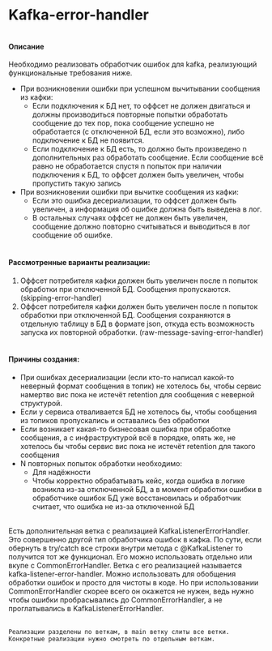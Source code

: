 # Kafka-error-handler

#### <br>Описание<br>
Необходимо реализовать обработчик ошибок для kafka, реализующий функциональные требования ниже.
* При возникновении ошибки при успешном вычитывании сообщения из кафки:
    * Если подключения к БД нет, то оффсет не должен двигаться и должны производиться повторные попытки обработать сообщение до тех пор, пока сообщение успешно не обработается (с отключенной БД, если это возможно), либо подключение к БД не появится.
    * Если подключение к БД есть, то должно быть произведено n дополнительных раз обработать сообщение. Если сообщение всё равно не обработается спустя n попыток при наличии подключения к БД, то оффсет должен быть увеличен, чтобы пропустить такую запись
* При возникновении ошибки при вычитке сообщения из кафки:
  * Если это ошибка десериализации, то оффсет должен быть увеличен, а информация об ошибке должна быть выведена в лог.
  * В остальных случаях оффсет не должен быть увеличен, сообщение должно повторно считываться и выводиться в лог сообщение об ошибке.

#### <br>Рассмотренные варианты реализации:<br>
1. Оффсет потребителя кафки должен быть увеличен после n попыток обработки при отключенной БД. Сообщения пропускаются. 
   (skipping-error-handler)
2. Оффсет потребителя кафки должен быть увеличен после n попыток обработки при отключенной БД. Сообщения сохраняются в отдельную таблицу в БД в формате json, откуда есть возможность запуска их повторной обработки.
   (raw-message-saving-error-handler)

#### <br>Причины создания:<br>
* При ошибках десериализации (если кто-то написал какой-то неверный формат сообщения в топик) не хотелось бы, чтобы сервис намертво вис пока не истечёт retention для сообщения с неверной структурой. 
* Если у сервиса отваливается БД не хотелось бы, чтобы сообщения из топиков пропускались и оставались без обработки
* Если возникает какая-то бизнесовая ошибка при обработке сообщения, а с инфраструктурой всё в порядке, опять же, не хотелось бы чтобы сервис вис пока не истечёт retention для такого сообщения
* N повторных попыток обработки необходимо: 
  * Для надёжности
  * Чтобы корректно обрабатывать кейс, когда ошибка в логике возникла из-за отключенной БД, а в момент обработки ошибки в обработчике ошибок БД уже восстановилась и обработчик считает, что ошибка не из-за отключенной БД

<br>Есть дополнительная ветка с реализацией KafkaListenerErrorHandler. Это совершенно другой тип обработчика ошибок в кафка. По сути, если обернуть в try/catch все строки внутри метода с @KafkaListener то получится тот же функционал. Его можно использовать отдельно или вкупе с CommonErrorHandler.
   Ветка с его реализацией называется kafka-listener-error-handler. Можно использовать для обобщения обработки ошибок и просто для чистоты в коде. Но при использовании CommonErrorHandler скорее всего он окажется не нужен, ведь нужно чтобы ошибки пробрасывались до CommonErrorHandler, а не проглатывались в KafkaListenerErrorHandler.

<br>`Реализации разделены по веткам, в main ветку слиты все ветки. Конкретные реализации нужно смотреть по отдельным веткам.`
